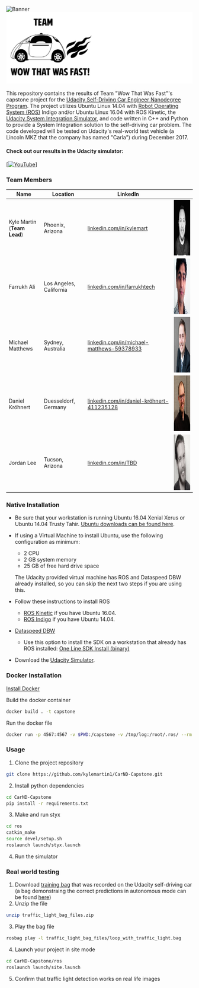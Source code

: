 ![Banner](images/udacity_banner.png)
![Logo](images/team_banner.PNG)

This repository contains the results of Team "Wow That Was Fast"'s capstone project for the [Udacity Self-Driving Car Engineer Nanodegree Program](https://www.udacity.com/drive). The project utilizes Ubuntu Linux 14.04 with [Robot Operating System (ROS)](https://www.ros.org) Indigo and/or Ubuntu Linux 16.04 with ROS Kinetic, the [Udacity System Integration Simulator](https://github.com/udacity/CarND-Capstone/releases), and code written in C++ and Python to provide a System Integration solution to the self-driving car problem. The code developed will be tested on Udacity's real-world test vehicle (a Lincoln MKZ that the company has named "Carla") during December 2017. 

#### Check out our results in the Udacity simulator:

[[![YouTube](https://img.youtube.com/vi/4lzDBvFPQMM/0.jpg)](https://www.youtube.com)]


### Team Members
|     Name    |      Location     |     LinkedIn     |          |
|-------------|-------------------|------------------|----------|
| Kyle Martin <br> (**Team Lead**) | Phoenix, Arizona | [linkedin.com/in/kylemart](https://www.linkedin.com/in/kylemart) | <img src="./images/kyle.png" alt="Kyle" width="150" height="150"> |
| Farrukh Ali | Los Angeles, California | [linkedin.com/in/farrukhtech](https://www.linkedin.com/in/farrukhtech) | <img src="./images/farrukh.png" alt="Farrukh" width="150" height="150"> |
| Michael Matthews | Sydney, Australia | [linkedin.com/in/michael-matthews-59378933](https://www.linkedin.com/in/michael-matthews-59378933) | <img src="./images/michael.png" alt="Michael" width="150" height="150"> |
| Daniel Kröhnert | Duesseldorf, Germany | [linkedin.com/in/daniel-kröhnert-411235128](https://www.linkedin.com/in/daniel-kr%C3%B6hnert-411235128) | <img src="./images/daniel.png" alt="Daniel" width="150" height="150"> |
| Jordan Lee | Tucson, Arizona | [linkedin.com/in/TBD](https://www.linkedin.com/in/TBD/) | <img src="./images/jordan.png" alt="Jordan" width="150" height="150"> |



### Native Installation

* Be sure that your workstation is running Ubuntu 16.04 Xenial Xerus or Ubuntu 14.04 Trusty Tahir. [Ubuntu downloads can be found here](https://www.ubuntu.com/download/desktop).
* If using a Virtual Machine to install Ubuntu, use the following configuration as minimum:
  * 2 CPU
  * 2 GB system memory
  * 25 GB of free hard drive space

  The Udacity provided virtual machine has ROS and Dataspeed DBW already installed, so you can skip the next two steps if you are using this.

* Follow these instructions to install ROS
  * [ROS Kinetic](http://wiki.ros.org/kinetic/Installation/Ubuntu) if you have Ubuntu 16.04.
  * [ROS Indigo](http://wiki.ros.org/indigo/Installation/Ubuntu) if you have Ubuntu 14.04.
* [Dataspeed DBW](https://bitbucket.org/DataspeedInc/dbw_mkz_ros)
  * Use this option to install the SDK on a workstation that already has ROS installed: [One Line SDK Install (binary)](https://bitbucket.org/DataspeedInc/dbw_mkz_ros/src/81e63fcc335d7b64139d7482017d6a97b405e250/ROS_SETUP.md?fileviewer=file-view-default)
* Download the [Udacity Simulator](https://github.com/udacity/CarND-Capstone/releases/tag/v1.2).

### Docker Installation
[Install Docker](https://docs.docker.com/engine/installation/)

Build the docker container
```bash
docker build . -t capstone
```

Run the docker file
```bash
docker run -p 4567:4567 -v $PWD:/capstone -v /tmp/log:/root/.ros/ --rm -it capstone
```

### Usage

1. Clone the project repository
```bash
git clone https://github.com/kylemartin1/CarND-Capstone.git
```

2. Install python dependencies
```bash
cd CarND-Capstone
pip install -r requirements.txt
```
3. Make and run styx
```bash
cd ros
catkin_make
source devel/setup.sh
roslaunch launch/styx.launch
```
4. Run the simulator

### Real world testing
1. Download [training bag](https://drive.google.com/file/d/0B2_h37bMVw3iYkdJTlRSUlJIamM/view?usp=sharing) that was recorded on the Udacity self-driving car (a bag demonstraing the correct predictions in autonomous mode can be found [here](https://drive.google.com/open?id=0B2_h37bMVw3iT0ZEdlF4N01QbHc))
2. Unzip the file
```bash
unzip traffic_light_bag_files.zip
```
3. Play the bag file
```bash
rosbag play -l traffic_light_bag_files/loop_with_traffic_light.bag
```
4. Launch your project in site mode
```bash
cd CarND-Capstone/ros
roslaunch launch/site.launch
```
5. Confirm that traffic light detection works on real life images
